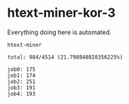 # htext-miner-kor-3

Everything doing here is automated.

```
htext-miner

total: 984/4514 (21.798848028356225%)

job0: 175
job1: 174
job2: 251
job3: 191
job4: 193
```